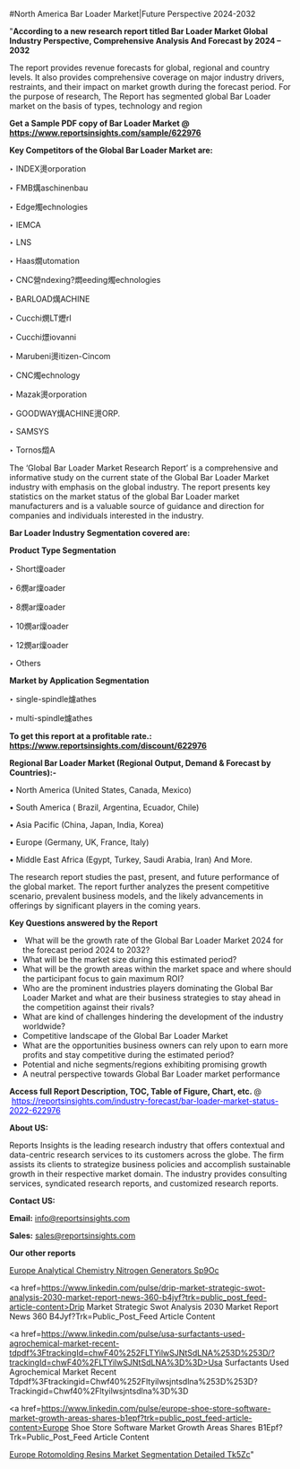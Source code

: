 #North America Bar Loader Market|Future Perspective 2024-2032

"<strong>According to a new research report titled Bar Loader Market Global Industry Perspective, Comprehensive Analysis And Forecast by 2024 – 2032</strong>

The report provides revenue forecasts for global, regional and country levels. It also provides comprehensive coverage on major industry drivers, restraints, and their impact on market growth during the forecast period. For the purpose of research, The Report has segmented global Bar Loader market on the basis of types, technology and region

<strong>Get a Sample PDF copy of Bar Loader Market </strong><strong>@<a href=https://www.reportsinsights.com/sample/622976 style=color:#0000ff;> https://www.reportsinsights.com/sample/622976</a></strong></font>

<strong>Key Competitors of the Global Bar Loader Market are:</strong>

‣ INDEX燙orporation

‣ FMB燤aschinenbau

‣ Edge燭echnologies

‣ IEMCA

‣ LNS

‣ Haas燗utomation

‣ CNC營ndexing?燜eeding燭echnologies

‣ BARLOAD燤ACHINE

‣ Cucchi燘LT爏rl

‣ Cucchi燝iovanni

‣ Marubeni燙itizen-Cincom

‣ CNC燭echnology

‣ Mazak燙orporation

‣ GOODWAY燤ACHINE燙ORP.

‣ SAMSYS

‣ Tornos燬A

The ‘Global Bar Loader Market Research Report’ is a comprehensive and informative study on the current state of the Global Bar Loader Market industry with emphasis on the global industry. The report presents key statistics on the market status of the global Bar Loader market manufacturers and is a valuable source of guidance and direction for companies and individuals interested in the industry.

<strong>Bar Loader Industry Segmentation covered are:</strong>

<strong>Product Type Segmentation</strong>

‣    Short燣oader

‣ 6燘ar燣oader

‣ 8燘ar燣oader

‣ 10燘ar燣oader

‣ 12燘ar燣oader

‣ Others

<strong>Market by Application Segmentation</strong>

‣   single-spindle爈athes

‣ multi-spindle爈athes

<strong>To get this report at a profitable rate.: <a href=https://www.reportsinsights.com/discount/622976 style=color:#0000ff;>https://www.reportsinsights.com/discount/622976</a></strong></font>

<strong>Regional Bar Loader Market (Regional Output, Demand &amp; Forecast by Countries):-</strong>

• North America (United States, Canada, Mexico)

• South America ( Brazil, Argentina, Ecuador, Chile)

• Asia Pacific (China, Japan, India, Korea)

• Europe (Germany, UK, France, Italy)

• Middle East Africa (Egypt, Turkey, Saudi Arabia, Iran) And More.

The research report studies the past, present, and future performance of the global market. The report further analyzes the present competitive scenario, prevalent business models, and the likely advancements in offerings by significant players in the coming years.

<strong>Key Questions answered by the Report</strong>
<ul>
  <li> What will be the growth rate of the Global Bar Loader Market 2024 for the forecast period 2024 to 2032?</li>
  <li>What will be the market size during this estimated period?</li>
  <li>What will be the growth areas within the market space and where should the participant focus to gain maximum ROI?</li>
  <li>Who are the prominent industries players dominating the Global Bar Loader Market and what are their business strategies to stay ahead in the competition against their rivals?</li>
  <li>What are kind of challenges hindering the development of the industry worldwide?</li>
  <li>Competitive landscape of the Global Bar Loader Market</li>
  <li>What are the opportunities business owners can rely upon to earn more profits and stay competitive during the estimated period?</li>
  <li>Potential and niche segments/regions exhibiting promising growth</li>
  <li>A neutral perspective towards Global Bar Loader market performance</li>
</ul>
<strong>Access full Report Description, TOC, Table of Figure, Chart, etc. </strong>@  <a href=https://reportsinsights.com/industry-forecast/bar-loader-market-status-2022-622976 style=color:#0000ff;>https://reportsinsights.com/industry-forecast/bar-loader-market-status-2022-622976</a></font>

<strong><strong>About US</strong>:</strong>

Reports Insights is the leading research industry that offers contextual and data-centric research services to its customers across the globe. The firm assists its clients to strategize business policies and accomplish sustainable growth in their respective market domain. The industry provides consulting services, syndicated research reports, and customized research reports.

<strong>Contact US:</strong>

<p class=""""><b>Email:</b> <a href=mailto:info@reportsinsights.com>info@reportsinsights.com</a></p>
<p class=""""><b>Sales:</b> <a href=mailto:sales@reportsinsights.com>sales@reportsinsights.com</a></p>

<strong>Our other reports</strong>

<a href=https://www.linkedin.com/pulse/europe-analytical-chemistry-nitrogen-generators-sp9oc/>Europe Analytical Chemistry Nitrogen Generators Sp9Oc</a>

<a href=https://www.linkedin.com/pulse/drip-market-strategic-swot-analysis-2030-market-report-news-360-b4jyf?trk=public_post_feed-article-content>Drip Market Strategic Swot Analysis 2030 Market Report News 360 B4Jyf?Trk=Public_Post_Feed Article Content</a>

<a href=https://www.linkedin.com/pulse/usa-surfactants-used-agrochemical-market-recent-tdpdf%3FtrackingId=chwF40%252FLTYilwSJNtSdLNA%253D%253D/?trackingId=chwF40%2FLTYilwSJNtSdLNA%3D%3D>Usa Surfactants Used Agrochemical Market Recent Tdpdf%3Ftrackingid=Chwf40%252Fltyilwsjntsdlna%253D%253D?Trackingid=Chwf40%2Fltyilwsjntsdlna%3D%3D</a>

<a href=https://www.linkedin.com/pulse/europe-shoe-store-software-market-growth-areas-shares-b1epf?trk=public_post_feed-article-content>Europe Shoe Store Software Market Growth Areas Shares B1Epf?Trk=Public_Post_Feed Article Content</a>

<a href=https://www.linkedin.com/pulse/europe-rotomolding-resins-market-segmentation-detailed-tk5zc/>Europe Rotomolding Resins Market Segmentation Detailed Tk5Zc</a>"
